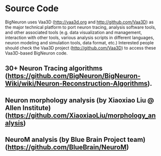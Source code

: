 # Source Code

BigNeuron uses Vaa3D (http://vaa3d.org and http://github.com/Vaa3D) as the major technical platform to port neuron tracing, analysis software tools, and other associated tools (e.g. data visualization and management, interaction with other tools, various analysis scripts in different languages, neuron modeling and simulation tools, data format, etc.) Interested people should check the Vaa3D project (http://github.com/Vaa3D) to access these Vaa3D-based BigNeuron code.

## 30+ Neuron Tracing algorithms (https://github.com/BigNeuron/BigNeuron-Wiki/wiki/Neuron-Reconstruction-Algorithms).
## Neuron morphology analysis (by Xiaoxiao Liu @ Allen Institute) (https://github.com/XiaoxiaoLiu/morphology_analysis)
## NeuroM analysis (by Blue Brain Project team) (https://github.com/BlueBrain/NeuroM)


